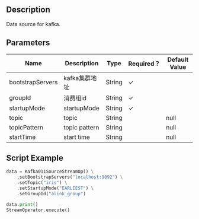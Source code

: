 ## Description
Data source for kafka.

## Parameters
| Name | Description | Type | Required？ | Default Value |
| --- | --- | --- | --- | --- |
| bootstrapServers | kafka集群地址 | String | ✓ |  |
| groupId | 消费组id | String | ✓ |  |
| startupMode | startupMode | String | ✓ |  |
| topic | topic | String |  | null |
| topicPattern | topic pattern | String |  | null |
| startTime | start time | String |  | null |


## Script Example
```python
data = Kafka011SourceStreamOp() \
    .setBootstrapServers("localhost:9092") \
    .setTopic("iris") \
    .setStartupMode("EARLIEST") \
    .setGroupId("alink_group")

data.print()
StreamOperator.execute()
```
